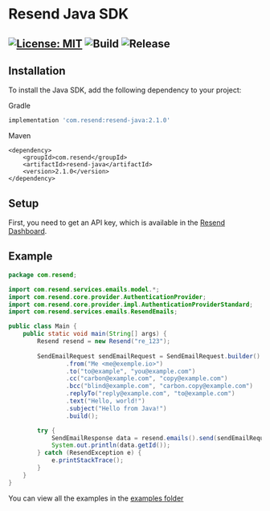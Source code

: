# Resend Java SDK

[![License: MIT](https://img.shields.io/badge/License-MIT-blue.svg)](https://opensource.org/licenses/MIT)
![Build](https://github.com/resendlabs/resend-java/actions/workflows/ci.yml/badge.svg)
![Release](https://img.shields.io/github/release/resendlabs/resend-java.svg?style=flat-square)
---

## Installation

To install the Java SDK, add the following dependency to your project:

Gradle

```gradle
implementation 'com.resend:resend-java:2.1.0'
```

Maven

```Maven
<dependency>
    <groupId>com.resend</groupId>
    <artifactId>resend-java</artifactId>
    <version>2.1.0</version>
</dependency>

```
## Setup

First, you need to get an API key, which is available in the [Resend Dashboard](https://resend.com).
## Example

```java
package com.resend;

import com.resend.services.emails.model.*;
import com.resend.core.provider.AuthenticationProvider;
import com.resend.core.provider.impl.AuthenticationProviderStandard;
import com.resend.services.emails.ResendEmails;

public class Main {
    public static void main(String[] args) {
        Resend resend = new Resend("re_123");
                
        SendEmailRequest sendEmailRequest = SendEmailRequest.builder()
                .from("Me <me@exemple.io>")
                .to("to@example", "you@example.com")
                .cc("carbon@example.com", "copy@example.com")
                .bcc("blind@example.com", "carbon.copy@example.com")
                .replyTo("reply@example.com", "to@example.com")
                .text("Hello, world!")
                .subject("Hello from Java!")
                .build();

        try {
            SendEmailResponse data = resend.emails().send(sendEmailRequest);
            System.out.println(data.getId());
        } catch (ResendException e) {
            e.printStackTrace();
        }
    }
}


```

You can view all the examples in the [examples folder](https://github.com/resendlabs/resend-java-example)
